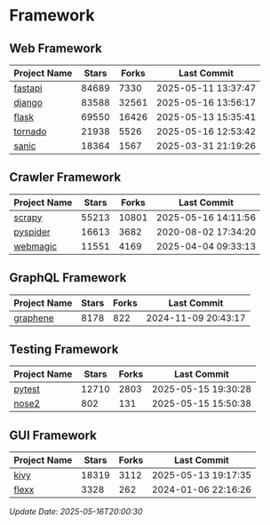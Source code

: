 # Framework

## Web Framework
| Project Name | Stars | Forks | Last Commit |
| ------------ | ----- | ----- | ----------- |
| [fastapi](https://github.com/fastapi/fastapi) | 84689 | 7330 | 2025-05-11 13:37:47 |
| [django](https://github.com/django/django) | 83588 | 32561 | 2025-05-16 13:56:17 |
| [flask](https://github.com/pallets/flask) | 69550 | 16426 | 2025-05-13 15:35:41 |
| [tornado](https://github.com/tornadoweb/tornado) | 21938 | 5526 | 2025-05-16 12:53:42 |
| [sanic](https://github.com/sanic-org/sanic) | 18364 | 1567 | 2025-03-31 21:19:26 |

## Crawler Framework
| Project Name | Stars | Forks | Last Commit |
| ------------ | ----- | ----- | ----------- |
| [scrapy](https://github.com/scrapy/scrapy) | 55213 | 10801 | 2025-05-16 14:11:56 |
| [pyspider](https://github.com/binux/pyspider) | 16613 | 3682 | 2020-08-02 17:34:20 |
| [webmagic](https://github.com/code4craft/webmagic) | 11551 | 4169 | 2025-04-04 09:33:13 |

## GraphQL Framework
| Project Name | Stars | Forks | Last Commit |
| ------------ | ----- | ----- | ----------- |
| [graphene](https://github.com/graphql-python/graphene) | 8178 | 822 | 2024-11-09 20:43:17 |

## Testing Framework
| Project Name | Stars | Forks | Last Commit |
| ------------ | ----- | ----- | ----------- |
| [pytest](https://github.com/pytest-dev/pytest) | 12710 | 2803 | 2025-05-15 19:30:28 |
| [nose2](https://github.com/nose-devs/nose2) | 802 | 131 | 2025-05-15 15:50:38 |

## GUI Framework
| Project Name | Stars | Forks | Last Commit |
| ------------ | ----- | ----- | ----------- |
| [kivy](https://github.com/kivy/kivy) | 18319 | 3112 | 2025-05-13 19:17:35 |
| [flexx](https://github.com/flexxui/flexx) | 3328 | 262 | 2024-01-06 22:16:26 |

*Update Date: 2025-05-16T20:00:30*